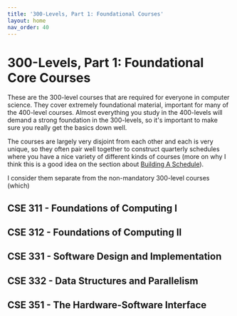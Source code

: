 ```yaml
---
title: '300-Levels, Part 1: Foundational Courses'
layout: home
nav_order: 40
---
```

# 300-Levels, Part 1: Foundational Core Courses
These are the 300-level courses that are required for everyone in computer science. They cover extremely foundational material, important for many of the 400-level courses. Almost everything you study in the 400-levels will demand a strong foundation in the 300-levels, so it's important to make sure you really get the basics down well. 

The courses are largely very disjoint from each other and each is very unique, so they often pair well together to construct quarterly schedules where you have a nice variety of different kinds of courses (more on why I think this is a good idea on the section about [Building A Schedule](/150%20-%20building%20a%20schedule.md)).

I consider them separate from the non-mandatory 300-level courses (which)

## CSE 311 - Foundations of Computing I

## CSE 312 - Foundations of Computing II

## CSE 331 - Software Design and Implementation

## CSE 332 - Data Structures and Parallelism

## CSE 351 - The Hardware-Software Interface

